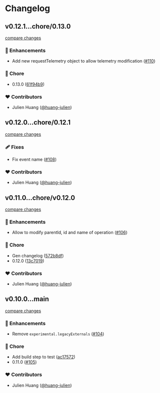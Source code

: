 # Changelog


## v0.12.1...chore/0.13.0

[compare changes](https://github.com/huang-julien/nitro-applicationinsights/compare/v0.12.1...chore/0.13.0)

### 🚀 Enhancements

- Add new requestTelemetry object to allow telemetry modification ([#110](https://github.com/huang-julien/nitro-applicationinsights/pull/110))

### 🏡 Chore

- 0.13.0 ([61f94b9](https://github.com/huang-julien/nitro-applicationinsights/commit/61f94b9))

### ❤️ Contributors

- Julien Huang ([@huang-julien](http://github.com/huang-julien))

## v0.12.0...chore/0.12.1

[compare changes](https://github.com/huang-julien/nitro-applicationinsights/compare/v0.12.0...chore/0.12.1)

### 🩹 Fixes

- Fix event name ([#108](https://github.com/huang-julien/nitro-applicationinsights/pull/108))

### ❤️ Contributors

- Julien Huang ([@huang-julien](http://github.com/huang-julien))

## v0.11.0...chore/v0.12.0

[compare changes](https://github.com/huang-julien/nitro-applicationinsights/compare/v0.11.0...chore/v0.12.0)

### 🚀 Enhancements

- Allow to modify parentId, id and name of operation ([#106](https://github.com/huang-julien/nitro-applicationinsights/pull/106))

### 🏡 Chore

- Gen changelog ([572b8df](https://github.com/huang-julien/nitro-applicationinsights/commit/572b8df))
- 0.12.0 ([13c7019](https://github.com/huang-julien/nitro-applicationinsights/commit/13c7019))

### ❤️ Contributors

- Julien Huang ([@huang-julien](http://github.com/huang-julien))

## v0.10.0...main

[compare changes](https://github.com/huang-julien/nitro-applicationinsights/compare/v0.10.0...main)

### 🚀 Enhancements

- Remove `experimental.legacyExternals` ([#104](https://github.com/huang-julien/nitro-applicationinsights/pull/104))

### 🏡 Chore

- Add build step to test ([ac17572](https://github.com/huang-julien/nitro-applicationinsights/commit/ac17572))
- 0.11.0 ([#105](https://github.com/huang-julien/nitro-applicationinsights/pull/105))

### ❤️ Contributors

- Julien Huang ([@huang-julien](http://github.com/huang-julien))

